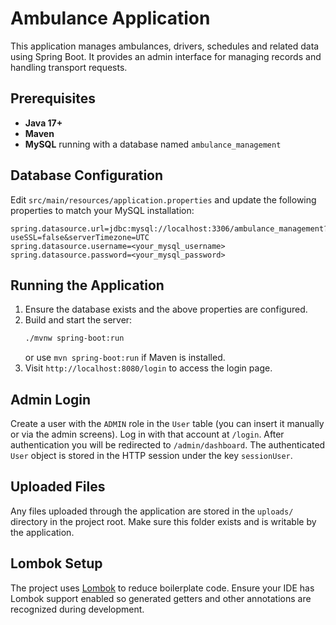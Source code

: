 # Ambulance Application

This application manages ambulances, drivers, schedules and related data using Spring Boot. It provides an admin interface for managing records and handling transport requests.

## Prerequisites

- **Java 17+**
- **Maven**
- **MySQL** running with a database named `ambulance_management`

## Database Configuration

Edit `src/main/resources/application.properties` and update the following properties to match your MySQL installation:

```properties
spring.datasource.url=jdbc:mysql://localhost:3306/ambulance_management?useSSL=false&serverTimezone=UTC
spring.datasource.username=<your_mysql_username>
spring.datasource.password=<your_mysql_password>
```

## Running the Application

1. Ensure the database exists and the above properties are configured.
2. Build and start the server:
   ```bash
   ./mvnw spring-boot:run
   ```
   or use `mvn spring-boot:run` if Maven is installed.
3. Visit `http://localhost:8080/login` to access the login page.

## Admin Login

Create a user with the `ADMIN` role in the `User` table (you can insert it manually or via the admin screens). Log in with that account at `/login`. After authentication you will be redirected to `/admin/dashboard`. The authenticated `User` object is stored in the HTTP session under the key `sessionUser`.

## Uploaded Files

Any files uploaded through the application are stored in the `uploads/` directory in the project root. Make sure this folder exists and is writable by the application.

## Lombok Setup

The project uses [Lombok](https://projectlombok.org/) to reduce boilerplate code. Ensure your IDE has Lombok support enabled so generated getters and other annotations are recognized during development.
